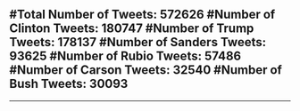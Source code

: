 #Total Number of Tweets: 572626 
#Number of Clinton Tweets: 180747
#Number of Trump Tweets: 178137
#Number of Sanders Tweets: 93625
#Number of Rubio Tweets: 57486
#Number of Carson Tweets: 32540
#Number of Bush Tweets: 30093
---
---
